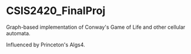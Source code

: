 # CSIS2420_FinalProj
Graph-based implementation of Conway's Game of Life and other cellular automata. 

Influenced by Princeton's Algs4.

